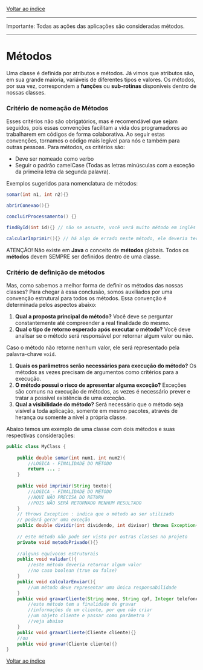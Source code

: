 [Voltar ao índice](../../../../../../../../README.md)

---
Importante: Todas as ações das aplicações são consideradas métodos.

---

# Métodos

Uma classe é definida por atributos e métodos. Já vimos que atributos são, em sua grande maioria, variáveis de diferentes tipos e valores. Os métodos, por sua vez, correspondem a **funções** ou **sub-rotinas** disponíveis dentro de nossas classes.

### Critério de nomeação de Métodos

Esses critérios não são obrigatórios, mas é recomendável que sejam seguidos, pois essas convenções facilitam a vida dos programadores ao trabalharem em códigos de forma colaborativa. Ao seguir estas convenções, tornamos o código mais legível para nós e também para outras pessoas. Para métodos, os critérios são:&#x20;

* Deve ser nomeado como verbo
* Seguir o padrão camelCase (Todas as letras minúsculas com a exceção da primeira letra da segunda palavra).

Exemplos sugeridos para nomenclatura de métodos:

```java
somar(int n1, int n2){}

abrirConexao(){}

concluirProcessamento() {}

findById(int id){} // não se assuste, você verá muito método em inglês em sua jornada

calcularImprimir(){} // há algo de errado neste método, ele deveria ter uma única finalidade

```


ATENÇÃO! Não existe em **Java** o conceito de **métodos** globais. Todos os **métodos** devem SEMPRE ser definidos dentro de uma classe.


### Critério de definição de métodos

Mas, como sabemos a melhor forma de definir os métodos das nossas classes? Para chegar à essa conclusão, somos auxiliados por uma convenção estrutural para todos os métodos. Essa convenção é determinada pelos aspectos abaixo:

1. **Qual a proposta principal do método?** Você deve se perguntar constantemente até compreender a real finalidade do mesmo.
2. **Qual o tipo de retorno esperado após executar o método?** Você deve analisar se o método será responsável por retornar algum valor ou não.


Caso o método não retorne nenhum valor, ele será representado pela palavra-chave `void`.&#x20;


1. **Quais os parâmetros serão necessários para execução do método?** Os métodos as vezes precisam de argumentos como critérios para a execução.
2. **O método possui o risco de apresentar alguma exceção?** Exceções são comuns na execução de métodos, as vezes é necessário prever e tratar a possível existência de uma exceção.
3. **Qual a visibilidade do método?** Será necessário que o método seja visível a toda aplicação, somente em mesmo pacotes, através de herança ou somente a nível a própria classe.

Abaixo temos um exemplo de uma classe com dois métodos e suas respectivas considerações:

```java
public class MyClass {
	
	public double somar(int num1, int num2){
		//LOGICA - FINALIDADE DO MÉTODO
		return ... ;
	}
	
	public void imprimir(String texto){
		//LOGICA - FINALIDADE DO MÉTODO
		//AQUI NÃO PRECISA DO RETURN
		//POIS NÃO SERÁ RETORNADO NENHUM RESULTADO
	}
	// throws Exception : indica que o método ao ser utilizado
	// poderá gerar uma exceção
	public double dividir(int dividendo, int divisor) throws Exception{}
	
	// este método não pode ser visto por outras classes no projeto
	private void metodoPrivado(){}
	
	//alguns equívocos estruturais
	public void validar(){
		//este método deveria retornar algum valor
		//no caso boolean (true ou false)
	}
	public void calcularEnviar(){
		//um método deve representar uma única responsabilidade
	}
	public void gravarCliente(String nome, String cpf, Integer telefone, ....){
		//este método tem a finalidade de gravar
		//informações de um cliente, por que não criar
		//um objeto cliente e passar como parâmetro ?
		//veja abaixo
	}
	public void gravarCliente(Cliente cliente){}
	//ou
	public void gravar(Cliente cliente){}
}
```

[Voltar ao índice](../../../../../../../../README.md)